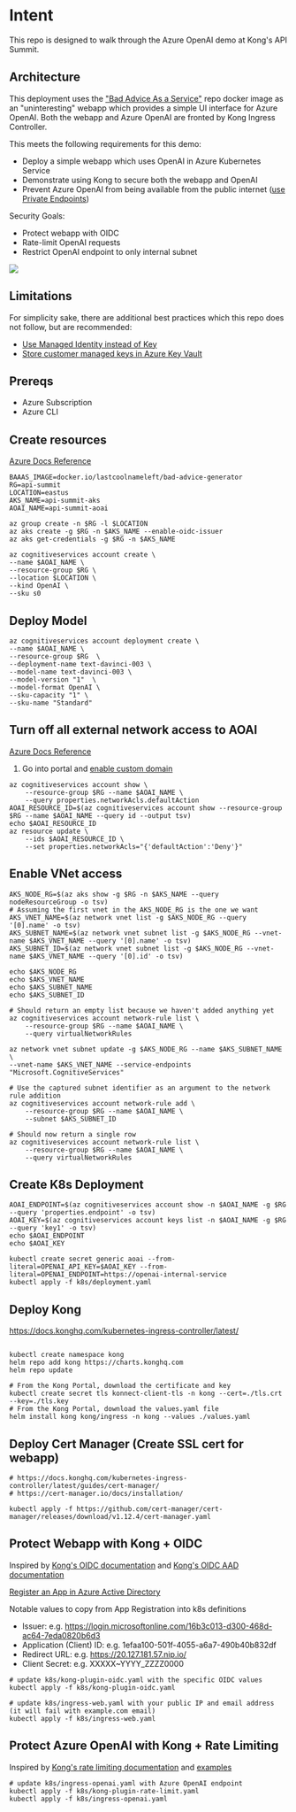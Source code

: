 # Intent

This repo is designed to walk through the Azure OpenAI demo at Kong's API Summit.

## Architecture

This deployment uses the ["Bad Advice As a Service"](https://github.com/lastcoolnameleft/bad-advice-generator) repo docker image as an "uninteresting" webapp which provides a simple UI interface for Azure OpenAI.  Both the webapp and Azure OpenAI are fronted by Kong Ingress Controller.

This meets the following requirements for this demo:
- Deploy a simple webapp which uses OpenAI in Azure Kubernetes Service
- Demonstrate using Kong to secure both the webapp and OpenAI
- Prevent Azure OpenAI from being available from the public internet ([use Private Endpoints](https://learn.microsoft.com/en-us/azure/ai-services/cognitive-services-virtual-networks?context=%2Fazure%2Fai-services%2Fopenai%2Fcontext%2Fcontext&tabs=portal#use-private-endpoints))

Security Goals:
- Protect webapp with OIDC
- Rate-limit OpenAI requests
- Restrict OpenAI endpoint to only internal subnet

![](kong-aoai.png)

## Limitations

For simplicity sake, there are additional best practices which this repo does not follow, but are recommended:
- [Use Managed Identity instead of Key](https://learn.microsoft.com/en-us/azure/ai-services/openai/how-to/managed-identity)
- [Store customer managed keys in Azure Key Vault](https://learn.microsoft.com/en-us/azure/ai-services/openai/encrypt-data-at-rest#customer-managed-keys-with-azure-key-vault)

## Prereqs

* Azure Subscription
* Azure CLI

## Create resources

[Azure Docs Reference](
https://learn.microsoft.com/en-us/azure/ai-services/openai/how-to/create-resource?pivots=cli)
```
BAAAS_IMAGE=docker.io/lastcoolnameleft/bad-advice-generator
RG=api-summit
LOCATION=eastus
AKS_NAME=api-summit-aks
AOAI_NAME=api-summit-aoai

az group create -n $RG -l $LOCATION
az aks create -g $RG -n $AKS_NAME --enable-oidc-issuer
az aks get-credentials -g $RG -n $AKS_NAME

az cognitiveservices account create \
--name $AOAI_NAME \
--resource-group $RG \
--location $LOCATION \
--kind OpenAI \
--sku s0
```

## Deploy Model

```
az cognitiveservices account deployment create \
--name $AOAI_NAME \
--resource-group $RG  \
--deployment-name text-davinci-003 \
--model-name text-davinci-003 \
--model-version "1"  \
--model-format OpenAI \
--sku-capacity "1" \
--sku-name "Standard"
```

## Turn off all external network access to AOAI

[Azure Docs Reference](https://learn.microsoft.com/en-us/azure/ai-services/cognitive-services-virtual-networks?tabs=portal)

1. Go into portal and [enable custom domain](https://learn.microsoft.com/en-us/azure/ai-services/cognitive-services-custom-subdomains#how-does-this-impact-existing-resources)
```
az cognitiveservices account show \
    --resource-group $RG --name $AOAI_NAME \
    --query properties.networkAcls.defaultAction
AOAI_RESOURCE_ID=$(az cognitiveservices account show --resource-group $RG --name $AOAI_NAME --query id --output tsv)
echo $AOAI_RESOURCE_ID
az resource update \
    --ids $AOAI_RESOURCE_ID \
    --set properties.networkAcls="{'defaultAction':'Deny'}"
```

## Enable VNet access
```
AKS_NODE_RG=$(az aks show -g $RG -n $AKS_NAME --query nodeResourceGroup -o tsv)
# Assuming the first vnet in the AKS_NODE_RG is the one we want
AKS_VNET_NAME=$(az network vnet list -g $AKS_NODE_RG --query '[0].name' -o tsv)
AKS_SUBNET_NAME=$(az network vnet subnet list -g $AKS_NODE_RG --vnet-name $AKS_VNET_NAME --query '[0].name' -o tsv)
AKS_SUBNET_ID=$(az network vnet subnet list -g $AKS_NODE_RG --vnet-name $AKS_VNET_NAME --query '[0].id' -o tsv)

echo $AKS_NODE_RG 
echo $AKS_VNET_NAME
echo $AKS_SUBNET_NAME
echo $AKS_SUBNET_ID

# Should return an empty list because we haven't added anything yet
az cognitiveservices account network-rule list \
    --resource-group $RG --name $AOAI_NAME \
    --query virtualNetworkRules

az network vnet subnet update -g $AKS_NODE_RG --name $AKS_SUBNET_NAME \
--vnet-name $AKS_VNET_NAME --service-endpoints "Microsoft.CognitiveServices"

# Use the captured subnet identifier as an argument to the network rule addition
az cognitiveservices account network-rule add \
    --resource-group $RG --name $AOAI_NAME \
    --subnet $AKS_SUBNET_ID

# Should now return a single row 
az cognitiveservices account network-rule list \
    --resource-group $RG --name $AOAI_NAME \
    --query virtualNetworkRules
```

## Create K8s Deployment

```
AOAI_ENDPOINT=$(az cognitiveservices account show -n $AOAI_NAME -g $RG --query 'properties.endpoint' -o tsv)
AOAI_KEY=$(az cognitiveservices account keys list -n $AOAI_NAME -g $RG --query 'key1' -o tsv)
echo $AOAI_ENDPOINT
echo $AOAI_KEY

kubectl create secret generic aoai --from-literal=OPENAI_API_KEY=$AOAI_KEY --from-literal=OPENAI_ENDPOINT=https://openai-internal-service
kubectl apply -f k8s/deployment.yaml
```

## Deploy Kong

https://docs.konghq.com/kubernetes-ingress-controller/latest/
```

kubectl create namespace kong
helm repo add kong https://charts.konghq.com
helm repo update

# From the Kong Portal, download the certificate and key
kubectl create secret tls konnect-client-tls -n kong --cert=./tls.crt --key=./tls.key
# From the Kong Portal, download the values.yaml file
helm install kong kong/ingress -n kong --values ./values.yaml
```

## Deploy Cert Manager (Create SSL cert for webapp)

```
# https://docs.konghq.com/kubernetes-ingress-controller/latest/guides/cert-manager/
# https://cert-manager.io/docs/installation/

kubectl apply -f https://github.com/cert-manager/cert-manager/releases/download/v1.12.4/cert-manager.yaml
```

## Protect Webapp with Kong + OIDC

Inspired by [Kong's OIDC documentation](https://docs.konghq.com/kubernetes-ingress-controller/2.11.x/guides/using-oidc-plugin/) and [Kong's OIDC AAD documentation](https://docs.konghq.com/gateway/latest/kong-plugins/authentication/oidc/azure-ad/)

[Register an App in Azure Active Directory](https://learn.microsoft.com/en-us/azure/active-directory/develop/quickstart-register-app)

Notable values to copy from App Registration into k8s definitions
- Issuer: e.g. https://login.microsoftonline.com/16b3c013-d300-468d-ac64-7eda0820b6d3
- Application (Client) ID: e.g. 1efaa100-501f-4055-a6a7-490b40b832df
- Redirect URL: e.g. https://20.127.181.57.nip.io/
- Client Secret: e.g. XXXXX~YYYY_ZZZZ0000

```
# update k8s/kong-plugin-oidc.yaml with the specific OIDC values
kubectl apply -f k8s/kong-plugin-oidc.yaml

# update k8s/ingress-web.yaml with your public IP and email address (it will fail with example.com email)
kubectl apply -f k8s/ingress-web.yaml
```

## Protect Azure OpenAI with Kong + Rate Limiting

Inspired by [Kong's rate limiting documentation](https://docs.konghq.com/hub/kong-inc/rate-limiting/) and [examples](https://docs.konghq.com/hub/kong-inc/rate-limiting/how-to/basic-example/)

```
# update k8s/ingress-openai.yaml with Azure OpenAI endpoint
kubectl apply -f k8s/kong-plugin-rate-limit.yaml
kubectl apply -f k8s/ingress-openai.yaml
```